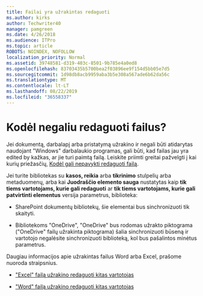 ```yaml
---
title: Failai yra užrakintas redaguoti
ms.author: kirks
author: Techwriter40
manager: pamgreen
ms.date: 4/26/2018
ms.audience: ITPro
ms.topic: article
ROBOTS: NOINDEX, NOFOLLOW
localization_priority: Normal
ms.assetid: 39748581-d319-403c-8501-9b785e4a0ed8
ms.openlocfilehash: 83703435b5700bea2f03896ee9f154d5bb05e7d5
ms.sourcegitcommit: 1d98db8acb9959aba3b5e308a567ade6b62da56c
ms.translationtype: MT
ms.contentlocale: lt-LT
ms.lasthandoff: 08/22/2019
ms.locfileid: "36558337"
---
```

# <a name="why-cant-i-edit-files"></a>Kodėl negaliu redaguoti failus?

Jei dokumentą, darbalapį arba pristatymą užrakino ir negali būti atidarytas naudojant "Windows" darbalaukio programas, gali būti, kad failas jau yra edited by kažkas, ar jie turi paimtą failą. Leiskite priimti greitai pažvelgti į kai kurių priežasčių, [Kodėl gali nepavykti redaguoti failą](https://support.office.com/article/why-can-t-i-edit-this-file-97315f48-aa5e-49d3-a4ae-a14b73daf87b).

Jei turite bibliotekas su **kasos, reikia** arba **tikrinimo** stulpelių arba metaduomenų, arba kai **Juodraščio elemento sauga** nustatytas kaip **tik tiems vartotojams, kurie gali redaguoti** ar **tik tiems vartotojams, kurie gali patvirtinti elementus** versija parametrus, biblioteka:

- SharePoint dokumentų bibliotekų, šie elementai bus sinchronizuoti tik skaityti.

- Bibliotekoms "OneDrive", "OneDrive" bus rodomas užrakto piktograma ("OneDrive" failų užrakinta piktograma) šalia sinchronizuoti būseną ir vartotojo negalėsite sinchronizuoti biblioteką, kol bus pašalintos minėtus parametrus. 

Daugiau informacijos apie užrakintas failus Word arba Excel, prašome nuoroda straipsnius.

- ["Excel" failą užrakino redaguoti kitas vartotojas](https://support.office.com/article/Excel-file-is-locked-for-editing-by-another-user-6fa93887-2c2c-45f0-abcc-31b04aed68b3)

- ["Word" failą užrakino redaguoti kitas vartotojas](https://support.microsoft.com/help/313472/the-document-is-locked-for-editing-by-another-user-error-message-when)

